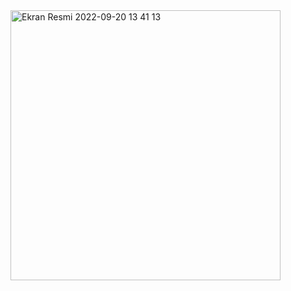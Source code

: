 <img width="432" alt="Ekran Resmi 2022-09-20 13 41 13" src="https://user-images.githubusercontent.com/79324281/191240025-c49af715-f8f3-4828-a1f4-9249c7c93111.png">
